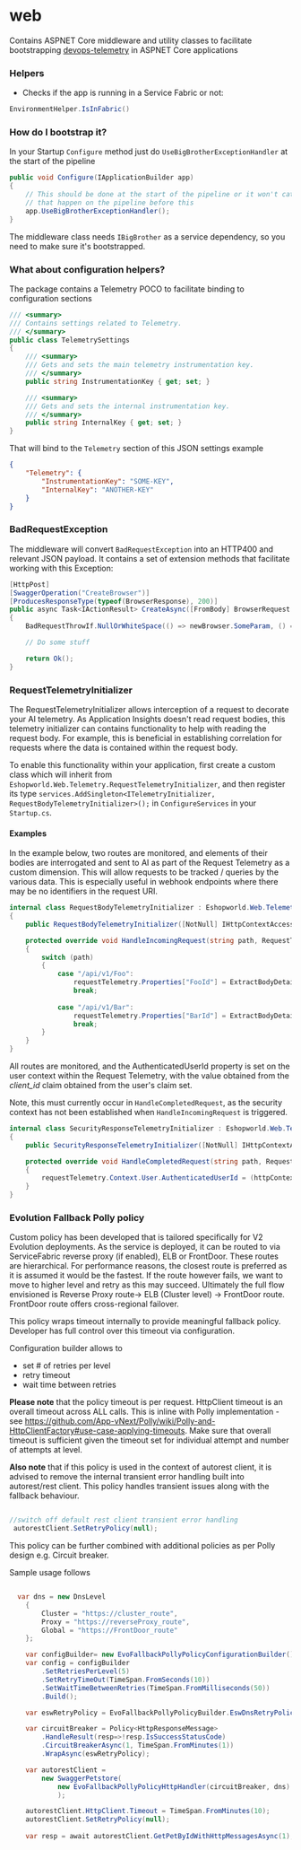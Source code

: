 # web

Contains ASPNET Core middleware and utility classes to facilitate bootstrapping [devops-telemetry](https://github.com/eShopWorld/devopsflex-telemetry) in ASPNET Core applications


### Helpers

* Checks if the app is running in a Service Fabric or not:

```c#
EnvironmentHelper.IsInFabric()
```

### How do I bootstrap it?

In your Startup `Configure` method just do `UseBigBrotherExceptionHandler` at the start of the pipeline

```c#
public void Configure(IApplicationBuilder app)
{
    // This should be done at the start of the pipeline or it won't catch exceptions
    // that happen on the pipeline before this
    app.UseBigBrotherExceptionHandler();
}
```

The middleware class needs `IBigBrother` as a service dependency, so you need to make sure it's bootstrapped.

### What about configuration helpers?

The package contains a Telemetry POCO to facilitate binding to configuration sections

```c#
/// <summary>
/// Contains settings related to Telemetry.
/// </summary>
public class TelemetrySettings
{
    /// <summary>
    /// Gets and sets the main telemetry instrumentation key.
    /// </summary>
    public string InstrumentationKey { get; set; }

    /// <summary>
    /// Gets and sets the internal instrumentation key.
    /// </summary>
    public string InternalKey { get; set; }
}
```

That will bind to the `Telemetry` section of this JSON settings example

```json
{
    "Telemetry": {
        "InstrumentationKey": "SOME-KEY",
        "InternalKey": "ANOTHER-KEY"
    }
}
```

### BadRequestException

The middleware will convert `BadRequestException` into an HTTP400 and relevant JSON payload. It contains a set of extension methods that facilitate working with this Exception:

```c#
[HttpPost]
[SwaggerOperation("CreateBrowser")]
[ProducesResponseType(typeof(BrowserResponse), 200)]
public async Task<IActionResult> CreateAsync([FromBody] BrowserRequest newBrowser)
{
    BadRequestThrowIf.NullOrWhiteSpace(() => newBrowser.SomeParam, () => newBrowser.AnotherParam);

    // Do some stuff

    return Ok();
}
```

### RequestTelemetryInitializer

The RequestTelemetryInitializer allows interception of a request to decorate your AI telemetry.
As Application Insights doesn't read request bodies, this telemetry initializer can contains functionality to help with reading the request body.
For example, this is beneficial in establishing correlation for requests where the data is contained within the request body.

To enable this functionality within your application, first create a custom class which will inherit from `Eshopworld.Web.Telemetry.RequestTelemetryInitializer`, and then register its type `services.AddSingleton<ITelemetryInitializer, RequestBodyTelemetryInitializer>();` in `ConfigureServices` in your `Startup.cs`.

#### Examples

In the example below, two routes are monitored, and elements of their bodies are interrogated and sent to AI as part of the Request Telemetry as a custom dimension. This will allow requests to be tracked / queries by the various data.
This is especially useful in webhook endpoints where there may be no identifiers in the request URI.

``` c#
internal class RequestBodyTelemetryInitializer : Eshopworld.Web.Telemetry.RequestTelemetryInitializer
{
    public RequestBodyTelemetryInitializer([NotNull] IHttpContextAccessor httpContextAccessor, [NotNull] IBigBrother bigBrother) : base(httpContextAccessor, bigBrother) { }

    protected override void HandleIncomingRequest(string path, RequestTelemetry requestTelemetry, HttpRequest request)
    {
        switch (path)
        {
            case "/api/v1/Foo":
                requestTelemetry.Properties["FooId"] = ExtractBodyDetail<FooDTO>(request, dto => dto?.Id.ToString());
                break;
            
            case "/api/v1/Bar":
                requestTelemetry.Properties["BarId"] = ExtractBodyDetail<BarDTO>(request, dto => dto?.Id.ToString());
                break;
        }
    }
}
```

All routes are monitored, and the AuthenticatedUserId property is set on the user context within the Request Telemetry, with the value obtained from the *client_id* claim obtained from the user's claim set.

Note, this must currently occur in `HandleCompletedRequest`, as the security context has not been established when `HandleIncomingRequest` is triggered.

``` c#
internal class SecurityResponseTelemetryInitializer : Eshopworld.Web.Telemetry.RequestTelemetryInitializer
{
    public SecurityResponseTelemetryInitializer([NotNull] IHttpContextAccessor httpContextAccessor, [NotNull] IBigBrother bigBrother) : base(httpContextAccessor, bigBrother) { }

    protected override void HandleCompletedRequest(string path, RequestTelemetry requestTelemetry, HttpRequest request)
    {
        requestTelemetry.Context.User.AuthenticatedUserId = (httpContextAccessor.HttpContext.User.Identity as System.Security.Claims.ClaimsIdentity)?.Claims?.SingleOrDefault(c => c.Type == "client_id")?.Value;
    }
}
```
### Evolution Fallback Polly policy

Custom policy has been developed that is tailored specifically for V2 Evolution deployments. As the service is deployed, it can be routed to via ServiceFabric reverse proxy (if enabled), ELB or FrontDoor. These routes are hierarchical.
For performance reasons, the closest route is preferred as it is assumed it would be the fastest. If the route however fails, we want to move to higher level and retry as this may succeed. Ultimately the full flow envisioned is Reverse Proxy route-> ELB (Cluster level) -> FrontDoor route. FrontDoor route offers cross-regional failover.

This policy wraps timeout internally to provide meaningful fallback policy. Developer has full control over this timeout via configuration.

Configuration builder allows to 
 - set # of retries per level
 - retry timeout
 - wait time between retries

**Please note** that the policy timeout is per request. HttpClient timeout is an overall timeout across ALL calls. This is inline with Polly implementation - see https://github.com/App-vNext/Polly/wiki/Polly-and-HttpClientFactory#use-case-applying-timeouts. Make sure that overall timeout is sufficient given the timeout set for individual attempt and number of attempts at level.

**Also note** that if this policy is used in the context of autorest client, it is advised to remove the internal transient error handling built into autorest/rest client. This policy handles transient issues along with the fallback behaviour.

``` c#

//switch off default rest client transient error handling
 autorestClient.SetRetryPolicy(null);

```

This policy can be further combined with additional policies as per Polly design e.g. Circuit breaker.

Sample usage follows

``` c#

  var dns = new DnsLevel
    {
        Cluster = "https://cluster_route",
        Proxy = "https://reverseProxy_route",
        Global = "https://FrontDoor_route"
    };

    var configBuilder= new EvoFallbackPollyPolicyConfigurationBuilder();
    var config = configBuilder
        .SetRetriesPerLevel(5)
        .SetRetryTimeOut(TimeSpan.FromSeconds(10))
        .SetWaitTimeBetweenRetries(TimeSpan.FromMilliseconds(50))
        .Build();

    var eswRetryPolicy = EvoFallbackPollyPolicyBuilder.EswDnsRetryPolicy(config);

    var circuitBreaker = Policy<HttpResponseMessage>
        .HandleResult(resp=>!resp.IsSuccessStatusCode)
        .CircuitBreakerAsync(1, TimeSpan.FromMinutes(1))
        .WrapAsync(eswRetryPolicy);

    var autorestClient =
        new SwaggerPetstore(
            new EvoFallbackPollyPolicyHttpHandler(circuitBreaker, dns)
            );

    autorestClient.HttpClient.Timeout = TimeSpan.FromMinutes(10);
    autorestClient.SetRetryPolicy(null);
	
	var resp = await autorestClient.GetPetByIdWithHttpMessagesAsync(1);

```